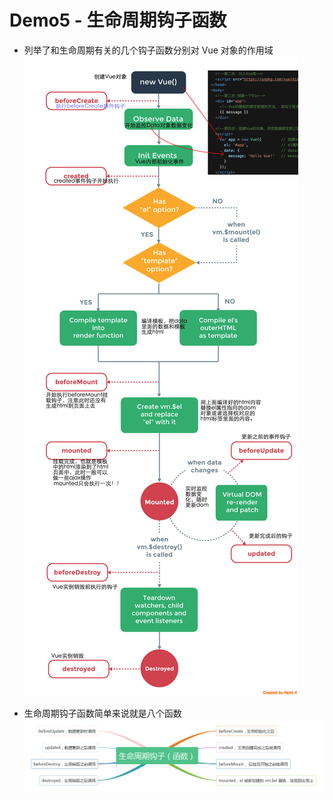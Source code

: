 # Demo5 - 生命周期钩子函数
- 列举了和生命周期有关的几个钩子函数分别对 Vue 对象的作用域
![Instance Lifecycle Hooks](./img/instance-lifecycle-hooks.png)

- 生命周期钩子函数简单来说就是八个函数
![8 Hooks Function](./img/8-hooks-function.png)